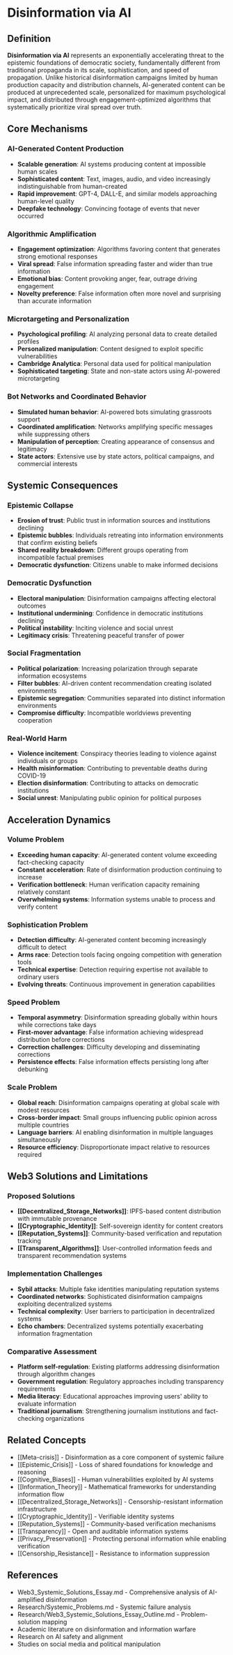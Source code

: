 # Disinformation via AI

## Definition

**Disinformation via AI** represents an exponentially accelerating threat to the epistemic foundations of democratic society, fundamentally different from traditional propaganda in its scale, sophistication, and speed of propagation. Unlike historical disinformation campaigns limited by human production capacity and distribution channels, AI-generated content can be produced at unprecedented scale, personalized for maximum psychological impact, and distributed through engagement-optimized algorithms that systematically prioritize viral spread over truth.

## Core Mechanisms

### AI-Generated Content Production
- **Scalable generation**: AI systems producing content at impossible human scales
- **Sophisticated content**: Text, images, audio, and video increasingly indistinguishable from human-created
- **Rapid improvement**: GPT-4, DALL-E, and similar models approaching human-level quality
- **Deepfake technology**: Convincing footage of events that never occurred

### Algorithmic Amplification
- **Engagement optimization**: Algorithms favoring content that generates strong emotional responses
- **Viral spread**: False information spreading faster and wider than true information
- **Emotional bias**: Content provoking anger, fear, outrage driving engagement
- **Novelty preference**: False information often more novel and surprising than accurate information

### Microtargeting and Personalization
- **Psychological profiling**: AI analyzing personal data to create detailed profiles
- **Personalized manipulation**: Content designed to exploit specific vulnerabilities
- **Cambridge Analytica**: Personal data used for political manipulation
- **Sophisticated targeting**: State and non-state actors using AI-powered microtargeting

### Bot Networks and Coordinated Behavior
- **Simulated human behavior**: AI-powered bots simulating grassroots support
- **Coordinated amplification**: Networks amplifying specific messages while suppressing others
- **Manipulation of perception**: Creating appearance of consensus and legitimacy
- **State actors**: Extensive use by state actors, political campaigns, and commercial interests

## Systemic Consequences

### Epistemic Collapse
- **Erosion of trust**: Public trust in information sources and institutions declining
- **Epistemic bubbles**: Individuals retreating into information environments that confirm existing beliefs
- **Shared reality breakdown**: Different groups operating from incompatible factual premises
- **Democratic dysfunction**: Citizens unable to make informed decisions

### Democratic Dysfunction
- **Electoral manipulation**: Disinformation campaigns affecting electoral outcomes
- **Institutional undermining**: Confidence in democratic institutions declining
- **Political instability**: Inciting violence and social unrest
- **Legitimacy crisis**: Threatening peaceful transfer of power

### Social Fragmentation
- **Political polarization**: Increasing polarization through separate information ecosystems
- **Filter bubbles**: AI-driven content recommendation creating isolated environments
- **Epistemic segregation**: Communities separated into distinct information environments
- **Compromise difficulty**: Incompatible worldviews preventing cooperation

### Real-World Harm
- **Violence incitement**: Conspiracy theories leading to violence against individuals or groups
- **Health misinformation**: Contributing to preventable deaths during COVID-19
- **Election disinformation**: Contributing to attacks on democratic institutions
- **Social unrest**: Manipulating public opinion for political purposes

## Acceleration Dynamics

### Volume Problem
- **Exceeding human capacity**: AI-generated content volume exceeding fact-checking capacity
- **Constant acceleration**: Rate of disinformation production continuing to increase
- **Verification bottleneck**: Human verification capacity remaining relatively constant
- **Overwhelming systems**: Information systems unable to process and verify content

### Sophistication Problem
- **Detection difficulty**: AI-generated content becoming increasingly difficult to detect
- **Arms race**: Detection tools facing ongoing competition with generation tools
- **Technical expertise**: Detection requiring expertise not available to ordinary users
- **Evolving threats**: Continuous improvement in generation capabilities

### Speed Problem
- **Temporal asymmetry**: Disinformation spreading globally within hours while corrections take days
- **First-mover advantage**: False information achieving widespread distribution before corrections
- **Correction challenges**: Difficulty developing and disseminating corrections
- **Persistence effects**: False information effects persisting long after debunking

### Scale Problem
- **Global reach**: Disinformation campaigns operating at global scale with modest resources
- **Cross-border impact**: Small groups influencing public opinion across multiple countries
- **Language barriers**: AI enabling disinformation in multiple languages simultaneously
- **Resource efficiency**: Disproportionate impact relative to resources required

## Web3 Solutions and Limitations

### Proposed Solutions
- **[[Decentralized_Storage_Networks]]**: IPFS-based content distribution with immutable provenance
- **[[Cryptographic_Identity]]**: Self-sovereign identity for content creators
- **[[Reputation_Systems]]**: Community-based verification and reputation tracking
- **[[Transparent_Algorithms]]**: User-controlled information feeds and transparent recommendation systems

### Implementation Challenges
- **Sybil attacks**: Multiple fake identities manipulating reputation systems
- **Coordinated networks**: Sophisticated disinformation campaigns exploiting decentralized systems
- **Technical complexity**: User barriers to participation in decentralized systems
- **Echo chambers**: Decentralized systems potentially exacerbating information fragmentation

### Comparative Assessment
- **Platform self-regulation**: Existing platforms addressing disinformation through algorithm changes
- **Government regulation**: Regulatory approaches including transparency requirements
- **Media literacy**: Educational approaches improving users' ability to evaluate information
- **Traditional journalism**: Strengthening journalism institutions and fact-checking organizations

## Related Concepts

- [[Meta-crisis]] - Disinformation as a core component of systemic failure
- [[Epistemic_Crisis]] - Loss of shared foundations for knowledge and reasoning
- [[Cognitive_Biases]] - Human vulnerabilities exploited by AI systems
- [[Information_Theory]] - Mathematical frameworks for understanding information flow
- [[Decentralized_Storage_Networks]] - Censorship-resistant information infrastructure
- [[Cryptographic_Identity]] - Verifiable identity systems
- [[Reputation_Systems]] - Community-based verification mechanisms
- [[Transparency]] - Open and auditable information systems
- [[Privacy_Preservation]] - Protecting personal information while enabling verification
- [[Censorship_Resistance]] - Resistance to information suppression

## References

- Web3_Systemic_Solutions_Essay.md - Comprehensive analysis of AI-amplified disinformation
- Research/Systemic_Problems.md - Systemic failure analysis
- Research/Web3_Systemic_Solutions_Essay_Outline.md - Problem-solution mapping
- Academic literature on disinformation and information warfare
- Research on AI safety and alignment
- Studies on social media and political manipulation